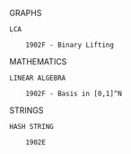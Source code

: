 GRAPHS

	LCA

		1902F - Binary Lifting

MATHEMATICS

	LINEAR ALGEBRA

		1902F - Basis in [0,1]^N

STRINGS

	HASH STRING

		1902E 

